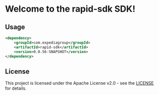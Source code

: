 # Welcome to the rapid-sdk SDK!

## Usage
```xml
<dependency>
    <groupId>com.expediagroup</groupId>
    <artifactId>rapid-sdk</artifactId>
    <version>0.0.56-SNAPSHOT</version>
</dependency>
```

## License

This project is licensed under the Apache License v2.0 - see the [LICENSE](LICENSE) for details.
